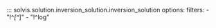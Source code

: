 ::: solvis.solution.inversion_solution.inversion_solution
    options:
        filters:
        - "!^_[^_]"
        - "!^log"
